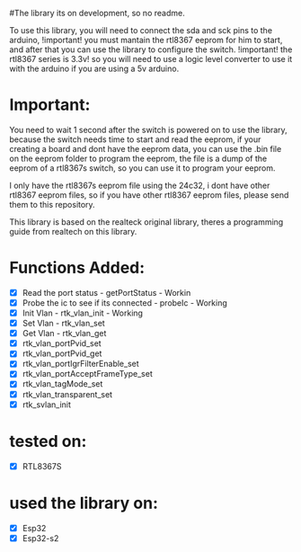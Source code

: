 #The library its on development, so no readme.

To use this library, you will need to connect the sda and sck pins to the arduino, !important! you must mantain the rtl8367 eeprom for him to start, and after that you can use the library to configure the switch. !important! the rtl8367 series is 3.3v! so you will need to use a logic level converter to use it with the arduino if you are using a 5v arduino.

# Important:

You need to wait 1 second after the switch is powered on to use the library, because the switch needs time to start and read the eeprom, if your creating a board and dont have the eeprom data, you can use the .bin file on the eeprom folder to program the eeprom, the file is a dump of the eeprom of a rtl8367s switch, so you can use it to program your eeprom.

I only have the rtl8367s eeprom file using the 24c32, i dont have other rtl8367 eeprom files, so if you have other rtl8367 eeprom files, please send them to this repository.

This library is based on the realteck original library, theres a programming guide from realtech on this library.

# Functions Added:

- [x] Read the port status - getPortStatus - Workin
- [x] Probe the ic to see if its connected - probeIc - Working
- [x] Init Vlan - rtk_vlan_init - Working
- [x] Set Vlan - rtk_vlan_set
- [x] Get Vlan - rtk_vlan_get
- [x] rtk_vlan_portPvid_set
- [x] rtk_vlan_portPvid_get
- [x] rtk_vlan_portIgrFilterEnable_set
- [x] rtk_vlan_portAcceptFrameType_set
- [x] rtk_vlan_tagMode_set
- [x] rtk_vlan_transparent_set
- [x] rtk_svlan_init

# tested on:

- [x] RTL8367S

# used the library on:

- [x] Esp32
- [x] Esp32-s2